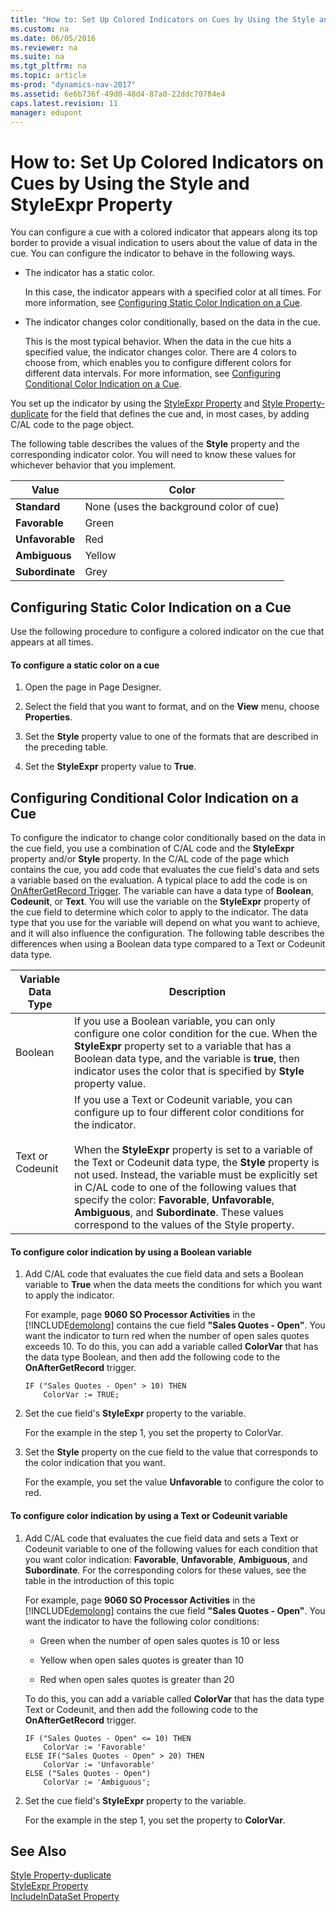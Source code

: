 ```yaml
---
title: "How to: Set Up Colored Indicators on Cues by Using the Style and StyleExpr Property"
ms.custom: na
ms.date: 06/05/2016
ms.reviewer: na
ms.suite: na
ms.tgt_pltfrm: na
ms.topic: article
ms-prod: "dynamics-nav-2017"
ms.assetid: 6e6b736f-49d0-48d4-87a0-22ddc70784e4
caps.latest.revision: 11
manager: edupont
---
```

# How to: Set Up Colored Indicators on Cues by Using the Style and StyleExpr Property
You can configure a cue with a colored indicator that appears along its top border to provide a visual indication to users about the value of data in the cue. You can configure the indicator to behave in the following ways.  
  
-   The indicator has a static color.  
  
     In this case, the indicator appears with a specified color at all times. For more information, see [Configuring Static Color Indication on a Cue](How%20to:%20Set%20Up%20Colored%20Indicators%20on%20Cues%20by%20Using%20the%20Style%20and%20StyleExpr%20Property.md#StaticColor).  
  
-   The indicator changes color conditionally, based on the data in the cue.  
  
     This is the most typical behavior. When the data in the cue hits a specified value, the indicator changes color. There are 4 colors to choose from, which enables you to configure different colors for different data intervals. For more information, see [Configuring Conditional Color Indication on a Cue](How%20to:%20Set%20Up%20Colored%20Indicators%20on%20Cues%20by%20Using%20the%20Style%20and%20StyleExpr%20Property.md#ConditionColor).  
  
 You set up the indicator by using the [StyleExpr Property](StyleExpr-Property.md) and [Style Property\-duplicate](Style-Property-duplicate.md) for the field that defines the cue and, in most cases, by adding C\/AL code to the page object.  
  
 The following table describes the values of the **Style** property and the corresponding indicator color. You will need to know these values for whichever behavior that you implement.  
  
|Value|Color|  
|-----------|-----------|  
|**Standard**|None \(uses the background color of cue\)|  
|**Favorable**|Green|  
|**Unfavorable**|Red|  
|**Ambiguous**|Yellow|  
|**Subordinate**|Grey|  
  
##  <a name="StaticColor"></a> Configuring Static Color Indication on a Cue  
 Use the following procedure to configure a colored indicator on the cue that appears at all times.  
  
#### To configure a static color on a cue  
  
1.  Open the page in Page Designer.  
  
2.  Select the field that you want to format, and on the **View** menu, choose **Properties**.  
  
3.  Set the **Style** property value to one of the formats that are described in the preceding table.  
  
4.  Set the **StyleExpr** property value to **True**.  
  
##  <a name="ConditionColor"></a> Configuring Conditional Color Indication on a Cue  
 To configure the indicator to change color conditionally based on the data in the cue field, you use a combination of C\/AL code and the **StyleExpr** property and\/or **Style** property. In the C\/AL code of the page which contains the cue, you add code that evaluates the cue field's data and sets a variable based on the evaluation. A typical place to add the code is on [OnAfterGetRecord Trigger](OnAfterGetRecord-Trigger.md). The variable can have a data type of **Boolean**, **Codeunit**, or **Text**. You will use the variable on the **StyleExpr** property of the cue field to determine which color to apply to the indicator. The data type that you use for the variable will depend on what you want to achieve, and it will also influence the configuration. The following table describes the differences when using a Boolean data type compared to a Text or Codeunit data type.  
  
|Variable Data Type|Description|  
|------------------------|-----------------|  
|Boolean|If you use a Boolean variable, you can only configure one color condition for the cue. When the **StyleExpr** property set to a variable that has a Boolean data type, and the variable is **true**, then indicator uses the color that is specified by **Style** property value.|  
|Text or Codeunit|If you use a Text or Codeunit variable, you can configure up to four different color conditions for the indicator.<br /><br /> When the **StyleExpr** property is set to a variable of the Text or Codeunit data type, the **Style** property is not used. Instead, the variable must be explicitly set in C\/AL code to one of the following values that specify the color: **Favorable**, **Unfavorable**, **Ambiguous**, and **Subordinate**. These values correspond to the values of the Style property.|  
  
#### To configure color indication by using a Boolean variable  
  
1.  Add C\/AL code that evaluates the cue field data and sets a Boolean variable to **True** when the data meets the conditions for which you want to apply the indicator.  
  
     For example, page **9060 SO Processor Activities** in the [!INCLUDE[demolong](includes/demolong_md.md)] contains the cue field **"Sales Quotes \- Open"**. You want the indicator to turn red when the number of open sales quotes exceeds 10. To do this, you can add a variable called **ColorVar** that has the data type Boolean, and then add the following code to the **OnAfterGetRecord** trigger.  
  
    ```  
    IF ("Sales Quotes - Open" > 10) THEN  
        ColorVar := TRUE;  
    ```  
  
2.  Set the cue field's **StyleExpr** property to the variable.  
  
     For the example in the step 1, you set the property to ColorVar.  
  
3.  Set the **Style** property on the cue field to the value that corresponds to the color indication that you want.  
  
     For the example, you set the value **Unfavorable** to configure the color to red.  
  
#### To configure color indication by using a Text or Codeunit variable  
  
1.  Add C\/AL code that evaluates the cue field data and sets a Text or Codeunit variable to one of the following values for each condition that you want color indication: **Favorable**, **Unfavorable**, **Ambiguous**, and **Subordinate**. For the corresponding colors for these values, see the table in the introduction of this topic  
  
     For example, page **9060 SO Processor Activities** in the [!INCLUDE[demolong](includes/demolong_md.md)] contains the cue field **"Sales Quotes \- Open"**. You want the indicator to have the following color conditions:  
  
    -   Green when the number of open sales quotes is 10 or less  
  
    -   Yellow when open sales quotes is greater than 10  
  
    -   Red when open sales quotes is greater than 20  
  
     To do this, you can add a variable called **ColorVar** that has the data type Text or Codeunit, and then add the following code to the **OnAfterGetRecord** trigger.  
  
    ```  
    IF ("Sales Quotes - Open" <= 10) THEN  
        ColorVar := 'Favorable'  
    ELSE IF("Sales Quotes - Open" > 20) THEN  
        ColorVar := 'Unfavorable'  
    ELSE ("Sales Quotes - Open")  
        ColorVar := 'Ambiguous';  
    ```  
  
2.  Set the cue field's **StyleExpr** property to the variable.  
  
     For the example in the step 1, you set the property to **ColorVar**.  
  
## See Also  
 [Style Property\-duplicate](Style-Property-duplicate.md)   
 [StyleExpr Property](StyleExpr-Property.md)   
 [IncludeInDataSet Property](IncludeInDataSet-Property.md)